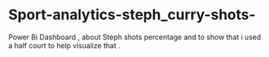 # Sport-analytics-steph_curry-shots-
Power Bi Dashboard , about Steph shots percentage and to show that i used a half court to help visualize that .
